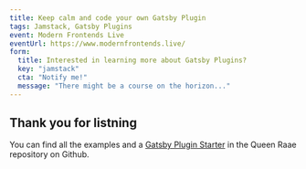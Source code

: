 ```yaml
---
title: Keep calm and code your own Gatsby Plugin
tags: Jamstack, Gatsby Plugins
event: Modern Frontends Live
eventUrl: https://www.modernfrontends.live/
form:
  title: Interested in learning more about Gatsby Plugins?
  key: "jamstack"
  cta: "Notify me!"
  message: "There might be a course on the horizon..."
---
```


## Thank you for listning

You can find all the examples and a [Gatsby Plugin Starter](https://github.com/queen-raae/gatsby-plugin-starter) in the Queen Raae repository on Github.
